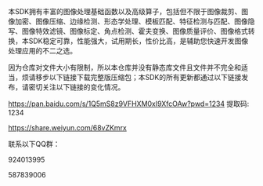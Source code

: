 本SDK拥有丰富的图像处理基础函数以及高级算子，包括但不限于图像裁剪、图像加密、图像压缩、边缘检测、形态学处理、模板匹配、特征检测与匹配、图像隐写、图像特效滤镜、图像标定、角点检测、霍夫变换、图像质量评价、图像格式转换，本SDK稳定可靠，性能强大，试用期长，性价比高，是辅助您快速开发图像处理应用的不二之选。

因为仓库对文件大小有限制，所以本仓库并没有静态库文件且文件并不完全和适当，烦请移步以下链接下载完整版压缩包；本SDK的所有更新都通过以下链接发布，请密切关注以下链接的变化情况。

https://pan.baidu.com/s/1Q5mS8z9VFHXM0xI9XfcOAw?pwd=1234 提取码: 1234

https://share.weiyun.com/68vZKmrx

联系以下QQ群：

924013995

587839006

